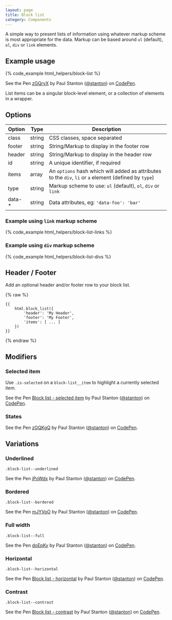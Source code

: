```yaml
---
layout: page
title: Block list
category: Components
---
```


A simple way to present lists of information using whatever markup scheme is most appropriate for the data. Markup can be based around `ul` (default), `ol`, `div`  or `link` elements.

## Example usage

{% code_example html_helpers/block-list %}

<p data-height="268" data-theme-id="24005" data-slug-hash="zGQryX" data-default-tab="result" data-user="stanton" class='codepen'>See the Pen <a href='http://codepen.io/stanton/pen/zGQryX/'>zGQryX</a> by Paul Stanton (<a href='http://codepen.io/stanton'>@stanton</a>) on <a href='http://codepen.io'>CodePen</a>.</p>
<script async src="//assets.codepen.io/assets/embed/ei.js"></script>

List items can be a singular block-level element, or a collection of elements in a wrapper.

## Options

Option | Type   | Description
------ | ------ | --------------------------------------------------------------
class  | string | CSS classes, space separated
footer | string | String/Markup to display in the footer row
header | string | String/Markup to display in the header row
id     | string | A unique identifier, if required
items  | array  | An `options` hash which will added as attributes to the `div`, `li` or `a` element (defined by `type`)
type   | string | Markup scheme to use: `ul` (default), `ol`, `div` or `link`
data-* | string | Data attributes, eg: `'data-foo': 'bar'`


### Example using `link` markup scheme

{% code_example html_helpers/block-list-links %}

### Example using `div` markup scheme

{% code_example html_helpers/block-list-divs %}

## Header / Footer

Add an optional header and/or footer row to your block list.

{% raw %}
```twig
{{
    html.block_list({
        'header': 'My Header',
        'footer': 'My Footer',
        'items': [ ... ]
    })
}}
```
{% endraw %}

## Modifiers

### Selected item

Use `.is-selected` on a `block-list__item` to highlight a currently selected item.

<p data-height="268" data-theme-id="24005" data-slug-hash="jPoVPp" data-default-tab="result" data-user="stanton" class='codepen'>See the Pen <a href='http://codepen.io/stanton/pen/jPoVPp/'>Block list - selected item</a> by Paul Stanton (<a href='http://codepen.io/stanton'>@stanton</a>) on <a href='http://codepen.io'>CodePen</a>.</p>
<script async src="//assets.codepen.io/assets/embed/ei.js"></script>

### States

<p data-height="268" data-theme-id="24005" data-slug-hash="zGQKgQ" data-default-tab="result" data-user="stanton" class='codepen'>See the Pen <a href='http://codepen.io/stanton/pen/zGQKgQ/'>zGQKgQ</a> by Paul Stanton (<a href='http://codepen.io/stanton'>@stanton</a>) on <a href='http://codepen.io'>CodePen</a>.</p>
<script async src="//assets.codepen.io/assets/embed/ei.js"></script>

## Variations

### Underlined

`.block-list--underlined`

<p data-height="268" data-theme-id="24005" data-slug-hash="jPoWdx" data-default-tab="result" data-user="stanton" class='codepen'>See the Pen <a href='http://codepen.io/stanton/pen/jPoWdx/'>jPoWdx</a> by Paul Stanton (<a href='http://codepen.io/stanton'>@stanton</a>) on <a href='http://codepen.io'>CodePen</a>.</p>
<script async src="//assets.codepen.io/assets/embed/ei.js"></script>

### Bordered

`.block-list--bordered`

<p data-height="268" data-theme-id="24005" data-slug-hash="mJYVoO" data-default-tab="result" data-user="stanton" class='codepen'>See the Pen <a href='http://codepen.io/stanton/pen/mJYVoO/'>mJYVoO</a> by Paul Stanton (<a href='http://codepen.io/stanton'>@stanton</a>) on <a href='http://codepen.io'>CodePen</a>.</p>
<script async src="//assets.codepen.io/assets/embed/ei.js"></script>

### Full width

`.block-list--full`

<p data-height="268" data-theme-id="24005" data-slug-hash="doEpKy" data-default-tab="result" data-user="stanton" class='codepen'>See the Pen <a href='http://codepen.io/stanton/pen/doEpKy/'>doEpKy</a> by Paul Stanton (<a href='http://codepen.io/stanton'>@stanton</a>) on <a href='http://codepen.io'>CodePen</a>.</p>
<script async src="//assets.codepen.io/assets/embed/ei.js"></script>

### Horizontal

`.block-list--horizontal`

<p data-height="429" data-theme-id="24005" data-slug-hash="ZGNpRM" data-default-tab="result" data-user="stanton" class='codepen'>See the Pen <a href='http://codepen.io/stanton/pen/ZGNpRM/'>Block list - horizontal</a> by Paul Stanton (<a href='http://codepen.io/stanton'>@stanton</a>) on <a href='http://codepen.io'>CodePen</a>.</p>
<script async src="//assets.codepen.io/assets/embed/ei.js"></script>


### Contrast

`.block-list--contrast`

<p data-height="509" data-theme-id="24005" data-slug-hash="eNadxb" data-default-tab="result" data-user="stanton" class='codepen'>See the Pen <a href='http://codepen.io/stanton/pen/eNadxb/'>Block list - contrast</a> by Paul Stanton (<a href='http://codepen.io/stanton'>@stanton</a>) on <a href='http://codepen.io'>CodePen</a>.</p>
<script async src="//assets.codepen.io/assets/embed/ei.js"></script>

